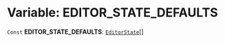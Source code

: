 # Variable: EDITOR\_STATE\_DEFAULTS

`Const` **EDITOR\_STATE\_DEFAULTS**: [`EditorState`](/en/auto-docs/playground-react/interfaces/EditorState-1.md)\[]
